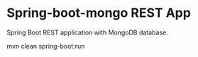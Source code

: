 # Spring-boot-mongo REST App
Spring Boot REST application with MongoDB database. 

mvn clean spring-boot:run

